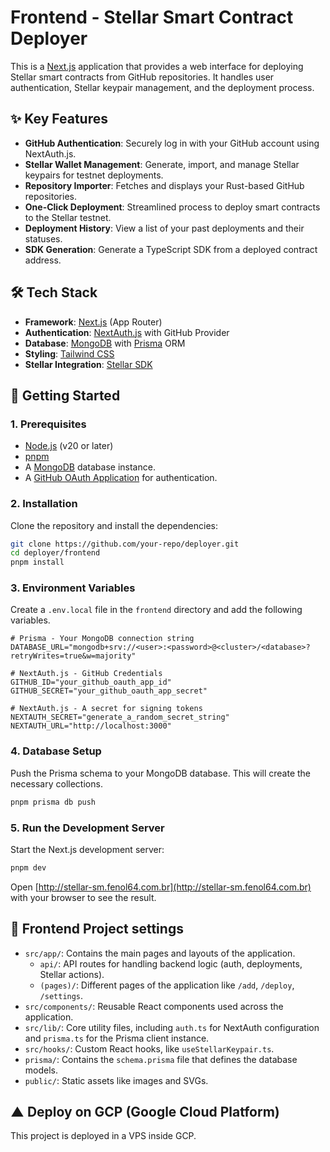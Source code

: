 # Frontend - Stellar Smart Contract Deployer

This is a [Next.js](https://nextjs.org) application that provides a web interface for deploying Stellar smart contracts from GitHub repositories. It handles user authentication, Stellar keypair management, and the deployment process.

## ✨ Key Features

- **GitHub Authentication**: Securely log in with your GitHub account using NextAuth.js.
- **Stellar Wallet Management**: Generate, import, and manage Stellar keypairs for testnet deployments.
- **Repository Importer**: Fetches and displays your Rust-based GitHub repositories.
- **One-Click Deployment**: Streamlined process to deploy smart contracts to the Stellar testnet.
- **Deployment History**: View a list of your past deployments and their statuses.
- **SDK Generation**: Generate a TypeScript SDK from a deployed contract address.

## 🛠️ Tech Stack

- **Framework**: [Next.js](https://nextjs.org/) (App Router)
- **Authentication**: [NextAuth.js](https://next-auth.js.org/) with GitHub Provider
- **Database**: [MongoDB](https://www.mongodb.com/) with [Prisma](https://www.prisma.io/) ORM
- **Styling**: [Tailwind CSS](https://tailwindcss.com/)
- **Stellar Integration**: [Stellar SDK](https://www.stellar.org/developers/js-stellar-sdk)

## 🚀 Getting Started

### 1. Prerequisites

- [Node.js](https://nodejs.org/en/) (v20 or later)
- [pnpm](https://pnpm.io/installation)
- A [MongoDB](https://www.mongodb.com/) database instance.
- A [GitHub OAuth Application](https://docs.github.com/en/developers/apps/building-oauth-apps/creating-an-oauth-app) for authentication.

### 2. Installation

Clone the repository and install the dependencies:

```bash
git clone https://github.com/your-repo/deployer.git
cd deployer/frontend
pnpm install
```

### 3. Environment Variables

Create a `.env.local` file in the `frontend` directory and add the following variables.

```env
# Prisma - Your MongoDB connection string
DATABASE_URL="mongodb+srv://<user>:<password>@<cluster>/<database>?retryWrites=true&w=majority"

# NextAuth.js - GitHub Credentials
GITHUB_ID="your_github_oauth_app_id"
GITHUB_SECRET="your_github_oauth_app_secret"

# NextAuth.js - A secret for signing tokens
NEXTAUTH_SECRET="generate_a_random_secret_string"
NEXTAUTH_URL="http://localhost:3000"
```

### 4. Database Setup

Push the Prisma schema to your MongoDB database. This will create the necessary collections.

```bash
pnpm prisma db push
```

### 5. Run the Development Server

Start the Next.js development server:

```bash
pnpm dev
```

Open [http://stellar-sm.fenol64.com.br](http://stellar-sm.fenol64.com.br) with your browser to see the result.

## 📂 Frontend Project settings

- `src/app/`: Contains the main pages and layouts of the application.
  - `api/`: API routes for handling backend logic (auth, deployments, Stellar actions).
  - `(pages)/`: Different pages of the application like `/add`, `/deploy`, `/settings`.
- `src/components/`: Reusable React components used across the application.
- `src/lib/`: Core utility files, including `auth.ts` for NextAuth configuration and `prisma.ts` for the Prisma client instance.
- `src/hooks/`: Custom React hooks, like `useStellarKeypair.ts`.
- `prisma/`: Contains the `schema.prisma` file that defines the database models.
- `public/`: Static assets like images and SVGs.

## ▲ Deploy on GCP (Google Cloud Platform)

This project is deployed in a VPS inside GCP.
